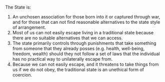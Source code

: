 The State is:

1. An unchosen association for those born into it or captured through war, and for those that can not find reasonable alternatives to the state style of arrangement.
2. Most of us can not easily escape living in a traditional state because there are no suitable alternatives that we can access.
3. The state primarily controls through punishments that take something from someone that they already posses (e.g. health, well-being, freedom, wealth) should they not follow a set of laws that the individual has no practical way to unilaterally escape from.
4. Because we can not easily escape, and it threatens to take things from us if we do not obey, the traditional state is an unethical form of coercion.
